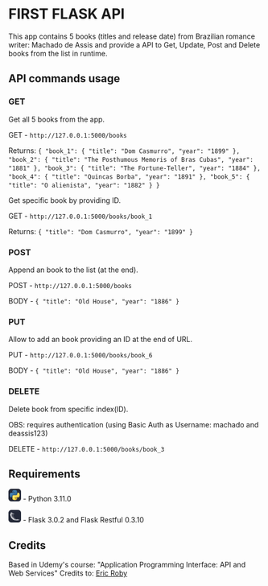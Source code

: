 # FIRST FLASK API

This app contains 5 books (titles and release date) from Brazilian romance writer: Machado de Assis
and provide a API to Get, Update, Post and Delete books from the list in runtime.


## API commands usage

### GET
Get all 5 books from the app.

GET - `http://127.0.0.1:5000/books`

Returns:
`{
    "book_1": {
        "title": "Dom Casmurro",
        "year": "1899"
    },
    "book_2": {
        "title": "The Posthumous Memoris of Bras Cubas",
        "year": "1881"
    },
    "book_3": {
        "title": "The Fortune-Teller",
        "year": "1884"
    },
    "book_4": {
        "title": "Quincas Borba",
        "year": "1891"
    },
    "book_5": {
        "title": "O alienista",
        "year": "1882"
    }
}`

Get specific book by providing ID.

GET - `http://127.0.0.1:5000/books/book_1`

Returns:
`{
    "title": "Dom Casmurro",
    "year": "1899"
}`

### POST
Append an book to the list (at the end).

POST - `http://127.0.0.1:5000/books`

BODY - `{
    "title": "Old House",
    "year": "1886"
}`

### PUT
Allow to add an book providing an ID at the end of URL.

PUT - `http://127.0.0.1:5000/books/book_6`

BODY - `{
    "title": "Old House",
    "year": "1886"
}`

### DELETE
Delete book from specific index(ID).

OBS: requires authentication (using Basic Auth as Username: machado and deassis123)

DELETE - `http://127.0.0.1:5000/books/book_3`


## Requirements
<img src="https://raw.githubusercontent.com/tandpfun/skill-icons/main/icons/Python-Dark.svg" width="25" height=25> - Python 3.11.0

<img src="https://raw.githubusercontent.com/tandpfun/skill-icons/main/icons/Flask-Dark.svg" width="25" height=25> - Flask 3.0.2 and Flask Restful 0.3.10


## Credits
Based in Udemy's course: "Application Programming Interface: API and Web Services"
Credits to: [Eric Roby](https://github.com/codingwithroby)
